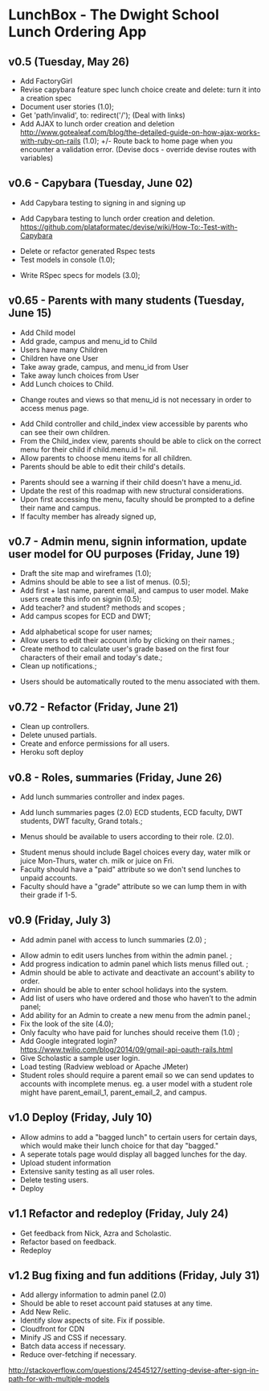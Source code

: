 # LunchBox - The Dwight School Lunch Ordering App 

## v0.5 (Tuesday, May 26)

- Add FactoryGirl 
- Revise capybara feature spec lunch choice create and delete: turn it into a creation spec
- Document user stories (1.0);
- Get 'path/invalid', to: redirect('/'); (Deal with links)
- Add AJAX to lunch order creation and deletion  http://www.gotealeaf.com/blog/the-detailed-guide-on-how-ajax-works-with-ruby-on-rails (1.0);
+/- Route back to home page when you encounter a validation error. (Devise docs - override devise routes with variables)

## v0.6 - Capybara (Tuesday, June 02)

- Add Capybara testing to signing in and signing up
* Add Capybara testing to lunch order creation and deletion. https://github.com/plataformatec/devise/wiki/How-To:-Test-with-Capybara
- Delete or refactor generated Rspec tests 
- Test models in console (1.0);
* Write RSpec specs for models (3.0);

## v0.65 - Parents with many students (Tuesday, June 15)
- Add Child model 
- Add grade, campus and menu_id to Child 
- Users have many Children
- Children have one User 
- Take away grade, campus, and menu_id from User
- Take away lunch choices from User
- Add Lunch choices to Child. 
* Change routes and views so that menu_id is not necessary in order to access menus page. 
- Add Child controller and child_index view accessible by parents who can see their own children. 
- From the Child_index view, parents should be able to click on the correct menu for their child if child.menu.id != nil.  
- Allow parents to choose menu items for all children. 
- Parents should be able to edit their child's details. 
* Parents should see a warning if their child doesn't have a menu_id. 
* Update the rest of this roadmap with new structural considerations.
* Upon first accessing the menu, faculty should be prompted to a define their name and campus. 
* If faculty member has already signed up, 

## v0.7 - Admin menu, signin information, update user model for OU purposes (Friday, June 19)

- Draft the site map and wireframes (1.0);
- Admins should be able to see a list of menus. (0.5);
- Add first + last name, parent email, and campus to user model. Make users create this info on signin (0.5);
- Add teacher? and student? methods and scopes ;
- Add campus scopes for ECD and DWT; 
* Add alphabetical scope for user names; 
* Allow users to edit their account info by clicking on their names.;
* Create method to calculate user's grade based on the first four characters of their email and today's date.;
* Clean up notifications.;
- Users should be automatically routed to the menu associated with them. 


## v0.72 - Refactor (Friday, June 21)

* Clean up controllers. 
* Delete unused partials. 
* Create and enforce permissions for all users. 
* Heroku soft deploy 

## v0.8 - Roles, summaries (Friday, June 26)

- Add lunch summaries controller and index pages. 
* Add lunch summaries pages (2.0) ECD students, ECD faculty, DWT students, DWT faculty, Grand totals.; 
- Menus should be available to users according to their role. (2.0).
* Student menus should include Bagel choices every day, water milk or juice Mon-Thurs, water ch. milk or juice on Fri.
* Faculty should have a "paid" attribute so we don't send lunches to unpaid accounts.
* Faculty should have a "grade" attribute so we can lump them in with their grade if 1-5. 


## v0.9 (Friday, July 3)

- Add admin panel with access to lunch summaries (2.0) ;
* Allow admin to edit users lunches from within the admin panel. ;
* Add progress indication to admin panel which lists menus filled out. ;
* Admin should be able to activate and deactivate an account's ability to order. 
* Admin should be able to enter school holidays into the system.  
* Add list of users who have ordered and those who haven’t to the admin panel;
* Add ability for an Admin to create a new menu from the admin panel.;
* Fix the look of the site (4.0);
* Only faculty who have paid for lunches should receive them (1.0) ;
* Add Google integrated login? https://www.twilio.com/blog/2014/09/gmail-api-oauth-rails.html
* Give Scholastic a sample user login. 
* Load testing (Radview webload or Apache JMeter)
* Student roles should require a parent email so we can send updates to accounts with incomplete menus.
eg. a user model with a student role might have parent_email_1, parent_email_2, and campus.  


## v1.0 Deploy (Friday, July 10)

* Allow admins to add a "bagged lunch" to certain users for certain days, which would make their lunch choice for that day "bagged." 
* A seperate totals page would display all bagged lunches for the day. 
* Upload student information
* Extensive sanity testing as all user roles.
* Delete testing users.  
* Deploy 

## v1.1 Refactor and redeploy (Friday, July 24)

* Get feedback from Nick, Azra and Scholastic. 
* Refactor based on feedback.
* Redeploy  

## v1.2 Bug fixing and fun additions (Friday, July 31)

* Add allergy information to admin panel (2.0) 
* Should be able to reset account paid statuses at any time.
* Add New Relic. 
* Identify slow aspects of site. Fix if possible. 
* Cloudfront for CDN
* Minify JS and CSS if necessary. 
* Batch data access if necessary. 
* Reduce over-fetching if necessary. 


http://stackoverflow.com/questions/24545127/setting-devise-after-sign-in-path-for-with-multiple-models



